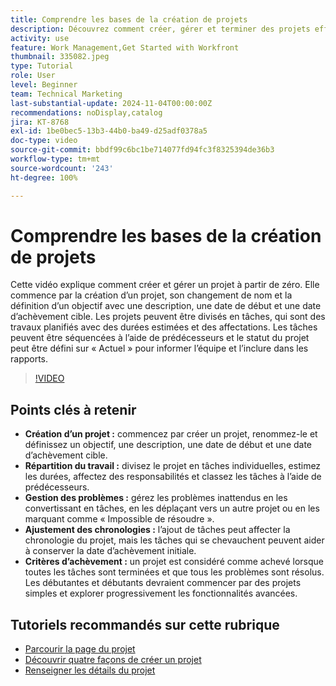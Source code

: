 ```yaml
---
title: Comprendre les bases de la création de projets
description: Découvrez comment créer, gérer et terminer des projets efficacement, ainsi que gérer les problèmes inattendus. Explorez les conseils adaptés aux personnes qui débutent, afin de leur permettre de maîtriser les fonctionnalités essentielles de gestion de projet.
activity: use
feature: Work Management,Get Started with Workfront
thumbnail: 335082.jpeg
type: Tutorial
role: User
level: Beginner
team: Technical Marketing
last-substantial-update: 2024-11-04T00:00:00Z
recommendations: noDisplay,catalog
jira: KT-8768
exl-id: 1be0bec5-13b3-44b0-ba49-d25adf0378a5
doc-type: video
source-git-commit: bbdf99c6bc1be714077fd94fc3f8325394de36b3
workflow-type: tm+mt
source-wordcount: '243'
ht-degree: 100%

---
```


# Comprendre les bases de la création de projets

Cette vidéo explique comment créer et gérer un projet à partir de zéro. Elle commence par la création d’un projet, son changement de nom et la définition d’un objectif avec une description, une date de début et une date d’achèvement cible. Les projets peuvent être divisés en tâches, qui sont des travaux planifiés avec des durées estimées et des affectations. Les tâches peuvent être séquencées à l’aide de prédécesseurs et le statut du projet peut être défini sur « Actuel » pour informer l’équipe et l’inclure dans les rapports.


>[!VIDEO](https://video.tv.adobe.com/v/335082/?quality=12&learn=on&enablevpops=1)

## Points clés à retenir

* **Création d’un projet :** commencez par créer un projet, renommez-le et définissez un objectif, une description, une date de début et une date d’achèvement cible.
* **Répartition du travail :** divisez le projet en tâches individuelles, estimez les durées, affectez des responsabilités et classez les tâches à l’aide de prédécesseurs.
* **Gestion des problèmes :** gérez les problèmes inattendus en les convertissant en tâches, en les déplaçant vers un autre projet ou en les marquant comme « Impossible de résoudre ».
* **Ajustement des chronologies :** l’ajout de tâches peut affecter la chronologie du projet, mais les tâches qui se chevauchent peuvent aider à conserver la date d’achèvement initiale.
* **Critères d’achèvement :** un projet est considéré comme achevé lorsque toutes les tâches sont terminées et que tous les problèmes sont résolus. Les débutantes et débutants devraient commencer par des projets simples et explorer progressivement les fonctionnalités avancées.


## Tutoriels recommandés sur cette rubrique

* [Parcourir la page du projet](/help/manage-work/projects/navigate-the-project-page.md)
* [Découvrir quatre façons de créer un projet](/help/manage-work/projects/understand-other-ways-to-create-projects.md)
* [Renseigner les détails du projet](/help/manage-work/projects/fill-in-the-project-details.md)

